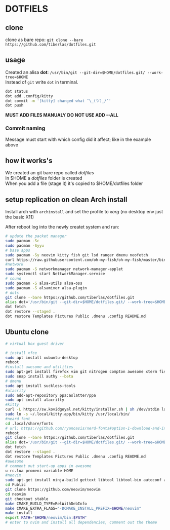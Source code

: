 # DOTFIELS

## clone

clone as bare repo: `git clone --bare https://github.com/tiberlas/dotfiles.git`

## usage

Created an alisa **dot**: `/usr/bin/git --git-dir=$HOME/dotfiles.git/ --work-tree=$HOME`  
Instead of `git` write `dot` in terminal.

```bash
dot status
dot add .config/kitty
dot commit -m '[kitty] changed what ¯\_(ツ)_/¯'
dot push
```

**MUST ADD FILES MANUALY**
**DO NOT USE ADD --ALL**

### Commit naming

Message must start with which config did it affect; like in the example above

## how it works's

We created an git bare repo called *dotfiles*  
In $HOME a *dotfiles* folder is created  
When you add a file (stage it) it's copied to $HOME/dotfiles folder  

## setup replication on clean Arch install

Install arch with `archinstall` and set the profile to *xorg* (no desktop env just the basic X11)  

After reboot log into the newly createt system and run:  
```bash
# update the packet manager
sudo pacman -Sc
sudo pacman -Syyu
# base apps
sudo pacman -Sy neovim kitty fish git lsd ranger dmenu neofetch
curl https://raw.githubusercontent.com/oh-my-fish/oh-my-fish/master/bin/install | fish
#network
sudo pacman -S networkmanager network-manager-applet
sudo systemctl start NettworkManager.service
# sound
sudo pacman -S alsa-utils alsa-oss
sudo pacman -S alsamixer alsa-plugin
# dots
git clone --bare https://github.com/tiberlas/dotfiles.git
alias dot='/usr/bin/git --git-dir=$HOME/dotfiles.git/ --work-tree=$HOME'
dot fetch
dot restore --staged .
dot restore Templates Pictures Public .dmenu .config README.md
```

## Ubuntu clone

```bash
# virtual box guest driver

# install xfce
sudo apt install xubuntu-desktop
reboot
#install awesome and utilities
sudo apt-get install firefox vim git nitrogen compton awesome xterm fish neofetch pnmixer flameshot i3lock-fancy
sudo snap install authy --beta
# dmenu
sudo apt install suckless-tools
#alacrity
sudo add-apt-repository ppa:aslatter/ppa
sudo apt install alacritty
#kitty
curl -L https://sw.kovidgoyal.net/kitty/installer.sh | sh /dev/stdin launch=n
sudo ln -s ~/.local/kitty.app/bin/kitty /usr/local/bin/
#neard font
cd .local/share/fonts
# url: https://github.com/ryanoasis/nerd-fonts#option-1-download-and-install-manually
reboot
git clone --bare https://github.com/tiberlas/dotfiles.git
alias dot='/usr/bin/git --git-dir=$HOME/dotfiles.git/ --work-tree=$HOME'
dot fetch
dot restore --staged .
dot restore Templates Pictures Public .dmenu .config README.md
#awesome
# comment out start-up apps in awesome
u rc.lua promeni variable HOME
#neovim
sudo apt-get install ninja-build gettext libtool libtool-bin autoconf automake cmake g++ pkg-config unzip curl doxygen
cd Public
git clone https://github.com/neovim/neovim
cd neovim
git checkout stable
make CMAKE_BUILD_TYPE=RelWithDebInfo
make CMAKE_EXTRA_FLAGS="-DCMAKE_INSTALL_PREFIX=$HOME/neovim"
make install
export PATH="$HOME/neovim/bin:$PATH"
# enter to nvim and install all dependencies, comment out the theme
```

